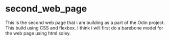 # second_web_page
This is the second web page that i am building as a part of the Odin project. This build using CSS and flexbox.
I think i will first do a barebone model for the web page using html soley.
